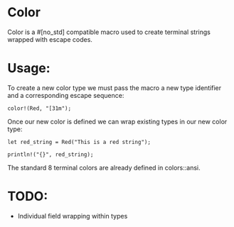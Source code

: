 # Color
Color is a #[no_std] compatible macro used to create terminal strings wrapped with escape codes.

# Usage:
To create a new color type we must pass the macro a new type identifier and a corresponding escape sequence:

`color!(Red, "[31m");`

Once our new color is defined we can wrap existing types in our new color type:

```
let red_string = Red("This is a red string");

println!("{}", red_string); 
```

The standard 8 terminal colors are already defined in colors::ansi.

# TODO:
* Individual field wrapping within types
